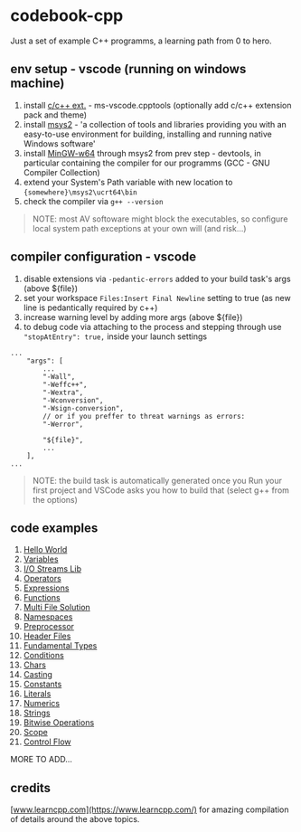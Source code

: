 # codebook-cpp

Just a set of example C++ programms, a learning path from 0 to hero.

## env setup - vscode (running on windows machine)

1. install [c/c++ ext.](https://marketplace.visualstudio.com/items?itemName=ms-vscode.cpptools) - ms-vscode.cpptools (optionally add c/c++ extension pack and theme)
2. install [msys2](https://www.msys2.org/) - 'a collection of tools and libraries providing you with an easy-to-use environment for building, installing and running native Windows software'
3. install [MinGW-w64](https://www.msys2.org/wiki/History/#mingw-w64) through msys2 from prev step - devtools, in particular containing the compiler for our programms (GCC - GNU Compiler Collection)
4. extend your System's Path variable with new location to `{somewhere}\msys2\ucrt64\bin`
5. check the compiler via `g++ --version`

> NOTE: most AV softoware might block the executables, so configure local system path exceptions at your own will (and risk...)

## compiler configuration - vscode
1. disable extensions via `-pedantic-errors` added to your build task's args (above ${file})
2. set your workspace `Files:Insert Final Newline` setting to true (as new line is pedantically required by c++)
3. increase warning level by adding more args (above ${file})
4. to debug code via attaching to the process and stepping through use `"stopAtEntry": true,` inside your launch settings

```
...
    "args": [
        ...
        "-Wall",
        "-Weffc++",
        "-Wextra",
        "-Wconversion",
        "-Wsign-conversion",
        // or if you preffer to threat warnings as errors:
        "-Werror",
        
        "${file}",
        ...
    ],
...
```

> NOTE: the build task is automatically generated once you Run your first project and VSCode asks you how to build that (select g++ from the options)

## code examples

1. [Hello World](./src/001-hellow-world/main.cpp)
2. [Variables](./src/002-variables/main.cpp)
3. [I/O Streams Lib](./src/003-iostream/main.cpp)
4. [Operators](./src/004-operators/main.cpp)
5. [Expressions](./src/005-expressions/main.cpp)
6. [Functions](./src/006-functions/main.cpp)
7. [Multi File Solution](./src/007-multi-files/main.cpp)
8. [Namespaces](./src/008-namespaces/main.cpp)
9. [Preprocessor](./src/009-preprocessor/main.cpp)
10. [Header Files](./src/010-header-files/main.cpp)
11. [Fundamental Types](./src/011-fundamental-types/main.cpp)
12. [Conditions](./src/012-conditions/main.cpp)
13. [Chars](./src/013-characters/main.cpp)
14. [Casting](./src/014-casting/main.cpp)
15. [Constants](./src/015-constants/main.cpp)
16. [Literals](./src/016-literals/main.cpp)
17. [Numerics](./src/017-numerics/main.cpp)
18. [Strings](./src/018-strings/main.cpp)
19. [Bitwise Operations](./src/019-bitwise-operations/main.cpp)
20. [Scope](./src/020-scope/main.cpp)
21. [Control Flow](./src/021-control-flow/main.cpp)

MORE TO ADD...

## credits

[www.learncpp.com](https://www.learncpp.com/) for amazing compilation of details around the above topics.
